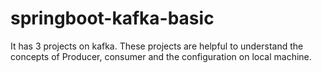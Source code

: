 # springboot-kafka-basic
It has 3 projects on kafka. 
These projects are helpful to understand the concepts of Producer, consumer and the configuration on local machine.
